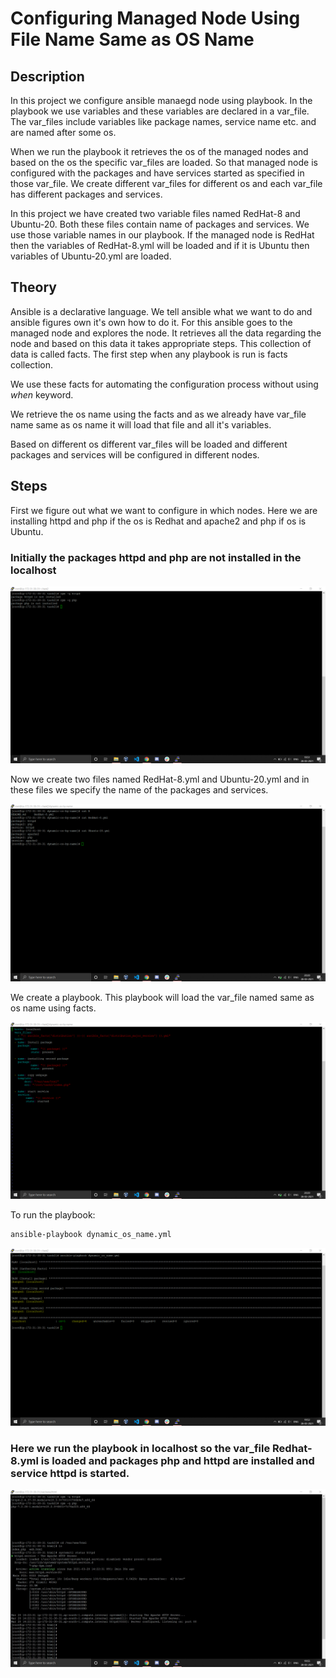 # Configuring Managed Node Using File Name Same as OS Name

## Description

In this project we configure ansible manaegd node using playbook. In the playbook we use variables and these variables are declared in a var_file. 
The var_files include variables like package names, service name etc. and are named after some os. 

When we run the playbook it retrieves the os of the managed nodes and based on the os the specific var_files are loaded. So that managed node is configured with the packages and have services started as specified in those var_file. We create different var_files for different os and each var_file has different packages and services.

In this project we have created two variable files named RedHat-8 and Ubuntu-20. Both these files contain name of packages and services. We use those variable names in our playbook. 
If the managed node is RedHat then the variables of RedHat-8.yml will be loaded and if it is Ubuntu then variables of Ubuntu-20.yml are loaded. 

## Theory 

Ansible is a declarative language. We tell ansible what we want to do and ansible figures own it's own how to do it. For this ansible goes to the managed node and explores the node. 
It retrieves all the data regarding the node and based on this data it takes appropriate steps. This collection of data is called facts. The first step when any playbook is run is facts collection. 

We use these facts for automating the configuration process without using *when* keyword. 

We retrieve the os name using the facts and as we already have var_file name same as os name it will load that file and all it's variables. 

Based on different os different var_files will be loaded and different packages and services will be configured in different nodes. 

## Steps

First we figure out what we want to configure in which nodes. Here we are installing httpd and php if the os is Redhat and apache2 and php if os is Ubuntu. 

### Initially the packages httpd and php are not installed in the localhost
![ini](images/t-14.2-2.png)

Now we create two files named RedHat-8.yml and Ubuntu-20.yml and in these files we specify the name of the packages and services. 

![var_files](images/t-14.2-8.png)

We create a playbook. This playbook will load the var_file named same as os name using facts. 

![playbook](images/t-14.2-9.png)

To run the playbook:
```bash
ansible-playbook dynamic_os_name.yml
```

![result](images/t-14.2-4.png)

### Here we run the playbook in localhost so the var_file Redhat-8.yml is loaded and packages php and httpd are installed and service httpd is started. 

![result](images/t-14.2-6_LI.jpg)
